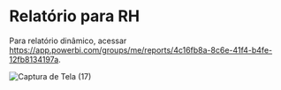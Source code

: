 # Relatório para RH

Para relatório dinâmico, acessar https://app.powerbi.com/groups/me/reports/4c16fb8a-8c6e-41f4-b4fe-12fb8134197a.

![Captura de Tela (17)](https://github.com/fossegui/Data-Analysis/assets/98422036/f380d83f-0779-44a6-afaa-263e08283611)
